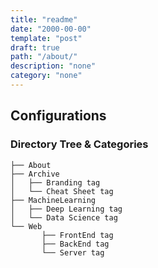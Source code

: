 ```yaml
---
title: "readme"
date: "2000-00-00"
template: "post"
draft: true
path: "/about/"
description: "none"
category: "none"
---
```


## Configurations

### Directory Tree & Categories

```
├── About
├── Archive
│   ├── Branding tag
│   └── Cheat Sheet tag
├── MachineLearning
│   ├── Deep Learning tag
│   └── Data Science tag
└── Web
	   ├── FrontEnd tag
	   ├── BackEnd tag
	   └── Server tag
```

